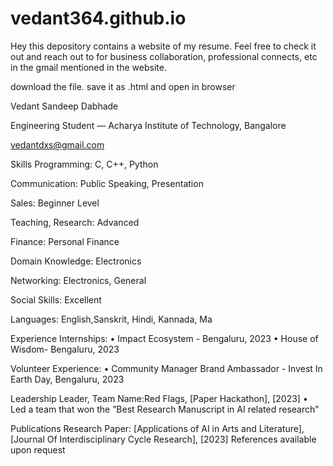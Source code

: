 # vedant364.github.io
Hey this depository contains a website of my resume. Feel free to check it out and reach out to for business collaboration, professional connects, etc in the gmail  mentioned in the website.


download the file. save it as .html and open in browser


Vedant Sandeep Dabhade

Engineering Student — Acharya Institute of Technology, Bangalore

vedantdxs@gmail.com


Skills
Programming: C, C++, Python

Communication: Public Speaking, Presentation

Sales: Beginner Level

Teaching, Research: Advanced

Finance: Personal Finance

Domain Knowledge: Electronics

Networking: Electronics, General

Social Skills: Excellent

Languages: English,Sanskrit, Hindi, Kannada, Ma


Experience
Internships:
• Impact Ecosystem - Bengaluru, 2023
• House of Wisdom- Bengaluru, 2023

Volunteer Experience:
• Community Manager Brand Ambassador - Invest In Earth Day, Bengaluru, 2023

Leadership
Leader, Team Name:Red Flags, [Paper Hackathon], [2023]
• Led a team that won the ”Best Research Manuscript in AI related research”

Publications
Research Paper: [Applications of AI in Arts and Literature], [Journal Of Interdisciplinary Cycle Research], [2023]
References available upon request
